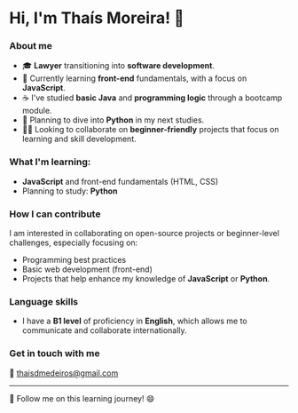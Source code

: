# Hi, I'm Thaís Moreira! 👋

### About me
- 🎓 **Lawyer** transitioning into **software development**.
- 🚀 Currently learning **front-end** fundamentals, with a focus on **JavaScript**.
- ☕ I've studied **basic Java** and **programming logic** through a bootcamp module.
- 🐍 Planning to dive into **Python** in my next studies.
- 👩‍💻 Looking to collaborate on **beginner-friendly** projects that focus on learning and skill development.

### What I'm learning:
- **JavaScript** and front-end fundamentals (HTML, CSS)
- Planning to study: **Python**

### How I can contribute
I am interested in collaborating on open-source projects or beginner-level challenges, especially focusing on:
- Programming best practices
- Basic web development (front-end)
- Projects that help enhance my knowledge of **JavaScript** or **Python**.

### Language skills
- I have a **B1 level** of proficiency in **English**, which allows me to communicate and collaborate internationally.

### Get in touch with me
📧 thaisdmedeiros@gmail.com

---

📍 Follow me on this learning journey! 😄
